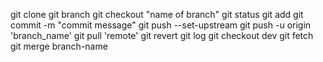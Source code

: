 git clone
git branch 
git checkout "name of branch"
git status
git add
git commit -m "commit message"
git push --set-upstream 
git push -u origin 'branch_name'
git pull 'remote'
git revert
git log
git checkout dev
git fetch
git merge branch-name
